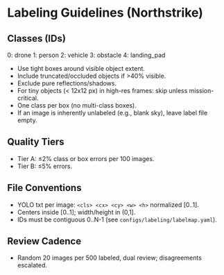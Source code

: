 # Labeling Guidelines (Northstrike)

## Classes (IDs)
0: drone
1: person
2: vehicle
3: obstacle
4: landing_pad

- Use tight boxes around visible object extent.
- Include truncated/occluded objects if >40% visible.
- Exclude pure reflections/shadows.
- For tiny objects (< 12x12 px) in high-res frames: skip unless mission-critical.
- One class per box (no multi-class boxes).
- If an image is inherently unlabeled (e.g., blank sky), leave label file empty.

## Quality Tiers
- Tier A: ≤2% class or box errors per 100 images.
- Tier B: ≤5% errors.

## File Conventions
- YOLO txt per image: `<cls> <cx> <cy> <w> <h>` normalized [0..1].
- Centers inside [0..1]; width/height in (0,1].
- IDs must be contiguous 0..N-1 (see `configs/labeling/labelmap.yaml`).

## Review Cadence
- Random 20 images per 500 labeled, dual review; disagreements escalated.
